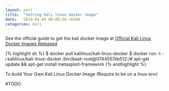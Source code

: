 ```yaml
---
layout: post
title:  "Setting Kali linux docker image"
date:   2019-04-09 00:00:50 +0200
categories: kali
---
```

See the official guide to get the kali docker image at [Official Kali Linux Docker Images Released][kali-docker]

{% highlight sh %}
$ docker pull kalilinux/kali-linux-docker
$ docker run -t -i kalilinux/kali-linux-docker /bin/bash
root@0744557eb512:/# apt-get update && apt-get install metasploit-framework
{% endhighlight %}

To build Your Own Kali Linux Docker Image (Require to be on a linux env)

#TODO

[kali-docker]: https://www.kali.org/news/official-kali-linux-docker-images/

